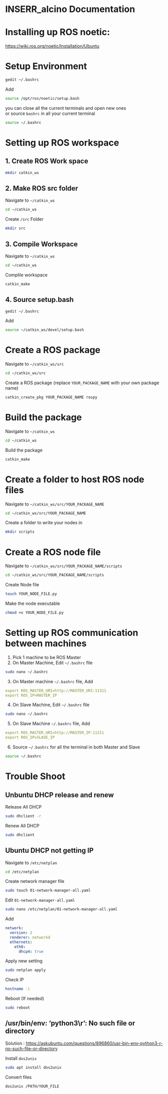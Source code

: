 # INSERR_alcino Documentation

# Installing up ROS noetic:
https://wiki.ros.org/noetic/Installation/Ubuntu

# Setup Environment
```bash
gedit ~/.bashrc
```
Add
```bash
source /opt/ros/noetic/setup.bash
```
you can close all the current terminals and open new ones<br>
or source ```bashrc``` in all your current terminal
```bash
source ~/.bashrc
```

# Setting up ROS workspace

## 1. Create ROS Work space
```bash
mkdir catkin_ws
```

## 2. Make ROS src folder
Navigate to ```~/catkin_ws```
```bash
cd ~/catkin_ws
```
Create ```/src``` Folder
```bash
mkdir src
```

## 3. Compile Workspace
Navigate to ```~/catkin_ws```
```bash
cd ~/catkin_ws
```
Complile workspace
```bash
catkin_make
```

## 4. Source setup.bash
```bash
gedit ~/.bashrc
```
Add
```bash
source ~/catkin_ws/devel/setup.bash
```

# Create a ROS package
Navigate to ```~/catkin_ws/src```
```bash
cd ~/catkin_ws/src
```
Create a ROS package (replace ```YOUR_PACKAGE_NAME``` with your own package name)
```bash
catkin_create_pkg YOUR_PACKAGE_NAME rospy
```

# Build the package
Navigate to ```~/catkin_ws```
```bash
cd ~/catkin_ws
```
Build the package
```bash
catkin_make
```

# Create a folder to host ROS node files
Navigate to ```~/catkin_ws/src/YOUR_PACKAGE_NAME```
```bash
cd ~/catkin_ws/src/YOUR_PACKAGE_NAME
```
Create a folder to write your nodes in
```bash
mkdir scripts
```
# Create a ROS node file
Navigate to ```~/catkin_ws/src/YOUR_PACKAGE_NAME/scripts```
```bash
cd ~/catkin_ws/src/YOUR_PACKAGE_NAME/scripts
```
Create Node file
```bash
touch YOUR_NODE_FILE.py
```
Make the node executable
```bash
chmod +x YOUR_NODE_FILE.py
```
# Setting up ROS communication between machines
1) Pick 1 machine to be ROS Master
2) On Master Machine, Edit ```~/.bashrc``` file
```bash
sudo nano ~/.bashrc
```
3) On Master machine ```~/.bashrc``` file, Add
```yaml
export ROS_MASTER_URI=http://MASTER_URI:11311
export ROS_IP=MASTER_IP
```
4) On Slave Machine, Edit ```~/.bashrc``` file
```bash
sudo nano ~/.bashrc
```
5) On Slave Machine ```~/.bashrc``` file, Add
```yaml
export ROS_MASTER_URI=http://MASTER_IP:11311
export ROS_IP=SLAVE_IP
```
6) Source ```~/.bashrc``` for all the terminal in both Master and Slave
```bash
source ~/.bashrc
```

# Trouble Shoot
## Unbuntu DHCP release and renew 
Release All DHCP
```bash
sudo dhclient -r
```
Renew All DHCP
```bash
sudo dhclient 
```

## Ubuntu DHCP not getting IP 
Navigate to ```/etc/netplan```
```bash
cd /etc/netplan
```
Create network manager file 
```bash
sudo touch 01-network-manager-all.yaml
```
Edit ```01-network-manager-all.yaml```
```bash
sudo nano /etc/netplan/01-network-manager-all.yaml
```
Add
```yaml
network:
  version: 2
  renderer: networkd
  ethernets:
    eth0:
      dhcp4: true
```
Apply new setting
```bash
sudo netplan apply
```
Check IP
```bash
hostname -i
```

Reboot (If needed) 
```bash
sudo reboot
```
   
## /usr/bin/env: ‘python3\r’: No such file or directory
Solution : https://askubuntu.com/questions/896860/usr-bin-env-python3-r-no-such-file-or-directory <br>

Install ```dos2unix```
```bash
sudo apt install dos2unix
```
Convert files
```bash
dos2unix /PATH/YOUR_FILE
```

